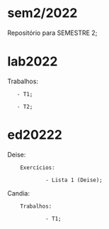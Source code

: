 # sem2/2022

Repositório para SEMESTRE 2;

# lab2022

Trabalhos:
        
       - T1;
       
       - T2;

        
# ed20222

Deise:

        Exercícios:
                
                - Lista 1 (Deise);
                
Candia: 

        Trabalhos:

                - T1;
        
